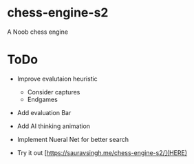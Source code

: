 # chess-engine-s2
A Noob chess engine

# ToDo
- Improve evalutaion heuristic
    - Consider captures
    - Endgames

- Add evaluation Bar

- Add AI thinking animation

- Implement Nueral Net for better search

- Try it out [https://sauravsingh.me/chess-engine-s2/](HERE)
